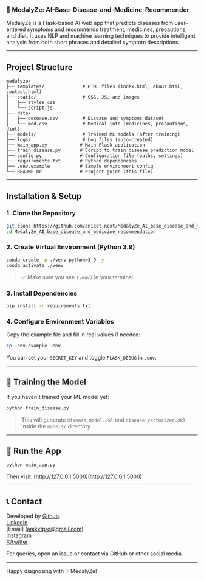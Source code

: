 ### 🧠 MedalyZe: AI-Base-Disease-and-Medicine-Recommender

MedalyZe is a Flask-based AI web app that predicts diseases from user-entered symptoms and recommends treatment, medicines, precautions, and diet. It uses NLP and machine learning techniques to provide intelligent analysis from both short phrases and detailed symptom descriptions.

---

##  Project Structure

```
medalyze/
├── templates/              # HTML files (index.html, about.html, contact.html)
├── static/                 # CSS, JS, and images
│   ├── styles.css
│   └── script.js
├── data/
│   ├── decease.csv         # Disease and symptoms dataset
│   └── med.csv             # Medical info (medicines, precautions, diet)
├── models/                 # Trained ML models (after training)
├── logs/                   # Log files (auto-created)
├── main_app.py            # Main Flask application
├── train_disease.py       # Script to train disease prediction model
├── config.py              # Configuration file (paths, settings)
├── requirements.txt       # Python dependencies
├── .env.example           # Sample environment config
└── README.md              # Project guide (this file)
```

---

##  Installation & Setup

### 1. Clone the Repository
```bash
git clone https://github.com/aniket-next/MedalyZe_AI_base_disease_and_medicine_recommendation.git
cd MedalyZe_AI_base_disease_and_medicine_recommendation
```

### 2. Create Virtual Environment (Python 3.9)
```bash
conda create -p ./venv python=3.9 -y
conda activate ./venv
```

> ✅ Make sure you see `(venv)` in your terminal.

### 3. Install Dependencies
```bash
pip install -r requirements.txt
```

### 4. Configure Environment Variables
Copy the example file and fill in real values if needed:
```bash
cp .env.example .env
```
You can set your `SECRET_KEY` and toggle `FLASK_DEBUG` in `.env`.

---

## 🧠 Training the Model
If you haven't trained your ML model yet:
```bash
python train_disease.py
```
> This will generate `disease_model.pkl` and `disease_vectorizer.pkl` inside the `models/` directory.

---

## 🚀 Run the App
```bash
python main_app.py
```
Then visit: [http://127.0.0.1:5000](http://127.0.0.1:5000)

---

## 📞 Contact
Developed by
[Github](https://github.com/aniket-next). <br>
[LinkedIn](https://www.linkedin.com/aniiiket-singh)<br>
[Email] (anikxtpro@gmail.com)<br>
[Instagram](https://www.instagram.com/aniiiket.siiingh)<br>
[X/twitter](https://www.x.com/Aniiiketsiingh)

For queries, open an issue or contact via GitHub or other social media.

---

Happy diagnosing with 💡 MedalyZe!
